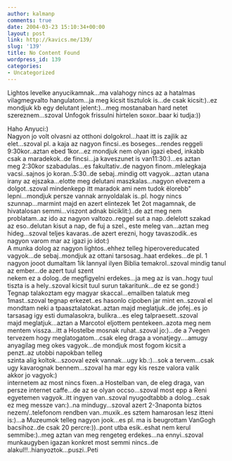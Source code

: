 ```yaml
---
author: kalmanp
comments: true
date: 2004-03-23 15:10:34+00:00
layout: post
link: http://kavics.me/139/
slug: '139'
title: No Content Found
wordpress_id: 139
categories:
- Uncategorized
---
```


Lightos levelke anyucikamnak...ma valahogy nincs az a hatalmas vilagmegvalto hangulatom...ja meg kicsit tisztulok is...de csak kicsit:)..ez mondjuk kb egy delutant jelent:)...meg mostanaban hard netet szereznem...szoval Unfogok frissulni hirtelen soxor..baar ki tudja:))




Haho Anyuci:)  
Nagyon jo volt olvasni az otthoni dolgokrol...haat itt is zajlik az   
elet...szoval pl. a kaja az nagyon fincsi..es boseges...rendes reggeli   
9:30kor..aztan ebed 1kor...ez mondjuk nem olyan igazi ebed, inkabb   
csak a maradekok..de fincsi...ja kaveszunet is van11:30:)...es aztan   
meg 2:30kor szabadulas...es fakultativ..de nagyon finom..mlelegkaja   
vacsi..sajnos jo koran..5:30..de sebaj..mindig ott vagyok...aztan utana   
irany az ejszaka...elotte meg delutani maszkalas...nagyon elvezem a   
dolgot..szoval mindenkepp itt maradok ami nem tudok ëlorebb"   
lepni...mondjuk persze vannak arnyoldalak is..pl. hogy nincs   
szunnap...marmint majd en azert elintezek 1et 2ot magamnak, de   
hivatalosan semmi...viszont adnak biciklit:)..de azt meg nem   
problatam..az ido az nagyon valtozo..reggel sut a nap..delelott szakad   
az eso..delutan kisut a nap, de fuj a szel., este meleg van...aztan meg   
hideg...szoval teljes kavaras..de azert erezni, hogy tavaszodik..es   
nagyon varom mar az igazi jo idot:)  
A munka dolog az nagyon lightos..ehhez telleg hiperovereducated   
vagyok...de sebaj..mondjuk az ottani tarsosag..haat erdekes...de pl. 1   
nagyon jooot dumaltam 1ik lannyal ilyen Biblia temakrol..szoval mindig tanul az ember...de azert tuul szent   
nekem ez a dolog..de megfigyelni erdekes...ja meg az is van..hogy tuul   
tiszta is a hely..szoval kicsit tuul surun takaritunk...de ez se gond:)  
Tegnap talakoztam egy magyar skaccal...emailben talatuk meg   
1mast..szoval tegnap erkezet..es hasonlo cipoben jar mint en..szoval el   
mondtam neki a tpaasztalatokat..aztan majd meglatjuk..de jofej..es jo   
tarsasag igy esti dumalasokra, bulikra...es eleg talpraesett..szoval   
majd meglatjuk...aztan a Marcotol eljottem pentekeen..azota meg nem   
mentem vissza...itt a Hostelbe mosnak ruhat..szoval jo:)...de a 7vegen   
tervezem hogy meglatogatom...csak eleg draga a vonatjegy....amugy   
anyagilag meg okes vagyok...de mondjuk most fogom kicsit a   
penzt..az utobbi napokban telleg   
szinta alig koltok...szooval ezek vannak...ugy kb.:)...sok a tervem...csak   
ugy kavarognak bennem...szoval ha mar egy kis resze valora valik   
akkor jo vagyok:)  
internetem az most nincs fixen..a Hostelban van, de eleg draga, van   
persze internet caffe...de az se olyan occso...szoval most epp a Reni   
egyetemen vagyok..itt ingyen van..szoval nyugodtabbb a dolog...csak   
ez meg messze van:)..na mindugy...szoval azert 2-3naponta biztos   
nezem/..telefonom rendben van..muxik..es sztem hamarosan lesz itteni   
is:)...a Muzeumok telleg nagyon jook...es pl. ma is beugrottam VanGogh   
bacsihoz..de csak 20 percre:))..pont utba esik..eshat nem kerul   
semmibe:)..meg aztan van meg rengeteg erdekes...na ennyi..szoval   
munkaugyben igazan konkret most semmi nincs..de   
alakul!!..hianyoztok...puszi..Peti
